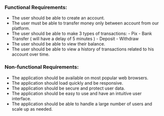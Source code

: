### Functional Requirements:

- The user should be able to create an account.
- The user must be able to transfer money only between account from our platform.
- The user should be able to make 3 types of transactions: 
		- Pix
		- Bank Transfer ( will have a delay of 5 minutes )
		- Deposit
		- Withdraw 
- The user should be able to view their balance.
- The user should be able to view a history of transactions related to his account over time.

### Non-functional Requirements:

- The application should be available on most popular web browsers.
- The application should load quickly and be responsive.
- The application should be secure and protect user data.
- The application should be easy to use and have an intuitive user interface.
- The application should be able to handle a large number of users and scale up as needed.